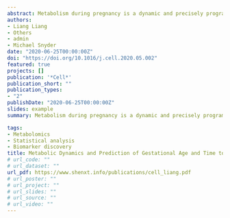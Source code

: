 ```yaml
---
abstract: Metabolism during pregnancy is a dynamic and precisely programmed process, the failure of which can bring devastating consequences to the mother and fetus. To define a high-resolution temporal profile of metabolites during healthy pregnancy, we analyzed the untargeted metabolome of 784 weekly blood samples from 30 pregnant women. Using linear models, we built a metabolic clock with five metabolites that time gestational age in high accordance with ultrasound (R = 0.92). Furthermore, two to threemetabolites can identify when labor occurs (time to delivery within two, four, and eight weeks, AUROCR0.85). Our study represents a weekly characterization of the human pregnancy metabolome, providing ahigh-resolution landscape for understanding pregnancy with potential clinical utilities.
authors:
- Liang Liang
- Others
- admin
- Michael Snyder
date: "2020-06-25T00:00:00Z"
doi: "https://doi.org/10.1016/j.cell.2020.05.002"
featured: true
projects: []
publication: '*Cell*'
publication_short: ""
publication_types: 
- "2"
publishDate: "2020-06-25T00:00:00Z"
slides: example
summary: Metabolism during pregnancy is a dynamic and precisely programmed process, the failure of which can bring devastating consequences to the mother and fetus. To define a high-resolution temporal profile of metabolites during healthy pregnancy, we analyzed the untargeted metabolome of 784 weekly blood samples from 30 pregnant women. Using linear models, we built a metabolic clock with five metabolites that time gestational age in high accordance with ultrasound (R = 0.92). Furthermore, two to threemetabolites can identify when labor occurs (time to delivery within two, four, and eight weeks, AUROCR0.85). Our study represents a weekly characterization of the human pregnancy metabolome, providing ahigh-resolution landscape for understanding pregnancy with potential clinical utilities.

tags:
- Metabolomics 
- Statistical analysis
- Biomarker discovery
title: Metabolic Dynamics and Prediction of Gestational Age and Time to Delivery in Pregnant Women
# url_code: ""
# url_dataset: ""
url_pdf: https://www.shenxt.info/publications/cell_liang.pdf
# url_poster: ""
# url_project: ""
# url_slides: ""
# url_source: ""
# url_video: ""
---
```



